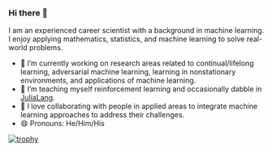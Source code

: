 ### Hi there 👋

I am an experienced career scientist with a background in machine learning. I enjoy applying mathematics, statistics, and machine learning to solve real-world problems.

- 🔭 I’m currently working on research areas related to continual/lifelong learning, adversarial machine learning, learning in nonstationary environments, and applications of machine learning. 
- 🌱 I’m teaching myself reinforcement learning and occasionally dabble in [JuliaLang](https://julialang.org/). 
- 👯 I love collaborating with people in applied areas to integrate machine learning approaches to address their challenges. 
- 😄 Pronouns: He/Him/His


[![trophy](https://github-profile-trophy.vercel.app/?username=gditzler)](https://github.com/ryo-ma/github-profile-trophy)

<!--
**gditzler/gditzler** is a ✨ _special_ ✨ repository because its `README.md` (this file) appears on your GitHub profile.

Here are some ideas to get you started:

- 🔭 I’m currently working on ...
- 🌱 I’m currently learning ...
- 👯 I’m looking to collaborate on ...
- 🤔 I’m looking for help with ...
- 💬 Ask me about ...
- 📫 How to reach me: ...
- 😄 Pronouns: ...
- ⚡ Fun fact: ...
-->
